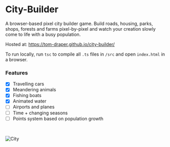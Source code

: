 # City-Builder

A browser-based pixel city builder game. Build roads, housing, parks, shops, forests and farms pixel-by-pixel and watch your creation slowly come to life with a busy population.

Hosted at: https://tom-draper.github.io/city-builder/

To run locally, run <code>tsc</code> to compile all <code>.ts</code> files in <code>/src</code> and open <code>index.html</code> in a browser.

### Features
- [X] Travelling cars
- [X] Meandering animals
- [X] Fishing boats
- [X] Animated water
- [ ] Airports and planes
- [ ] Time + changing seasons
- [ ] Points system based on population growth

<br>

![City](https://user-images.githubusercontent.com/41476809/147494587-6a85ae90-aca4-4967-90cf-bfba77e694e5.png)
